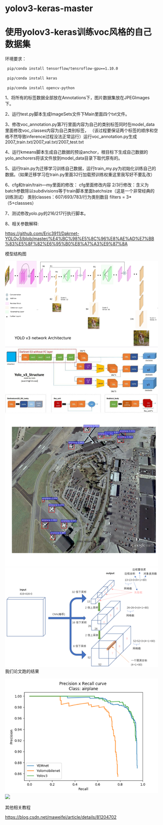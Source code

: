 # yolov3-keras-master

# 使用yolov3-keras训练voc风格的自己数据集

环境要求：
	
	 pip/conda install tensorflow/tensroflow-gpu==1.10.0 

	 pip/conda install keras
	 
	 pip/conda install opencv-python

1、将所有的标签数据全部放在Annotations下，图片数据集放在JPEGImages下。

2、运行test.py脚本生成ImageSets文件下Main里面四个txt文件。

3、修改voc_annotation.py第7行里面内容为自己的类别标签同时在model_data里面修改voc_classes内容为自己类别标签，
（该过程要保证两个标签的顺序和空格不然导致inference过程没法正常运行）运行voc_annotation.py生成2007_train.txt/2007_val.txt/2007_test.txt

4、运行kmeans脚本生成自己数据的预设anchor，根目标下生成自己数据的yolo_anchorers将该文件放到model_data目录下取代原有的。

5、运行train.py为迁移学习训练自己数据，运行train_my.py为初始化训练自己的数据。（如果迁移学习在train.py里面32行加载预训练权重这里我写好不要乱改）
	
6、cfg和train/train—my里面的修改：
         cfg里面修改内容
         2/3行修改：含义为batch参数除以subdivisions等于train脚本里面batchsize（这是一个非常经典的训练测试）
	 类别classes：607/693/783/行为类别数目
	 filters = 3*（5+classses）
	 
7、测试修改yolo.py的216/217行执行脚本。

8、相关参数解释:

https://github.com/Eric3911/Dakrnet-YOLOv3/blob/master/%E4%BC%98%E5%8C%96%E8%AE%AD%E7%BB%83%E5%8F%82%E6%95%B0%E8%A7%A3%E9%87%8A

模型结构图

![](https://github.com/Eric3911/yolov3-keras-master/blob/master/YOLOV3-2.png)
![](https://github.com/Eric3911/yolov3-keras-master/blob/master/yolo-v3-structure.jpg)
![](https://github.com/Eric3911/yolov3-keras-master/blob/master/figure_1_35000.png)
![](https://github.com/Eric3911/yolov3-keras-master/blob/master/yolov3-farmwork.png)
我们论文跑的结果

![](https://github.com/Eric3911/yolov3-keras-master/blob/master/beihang_airplane_PR.png)
![](https://github.com/Eric3911/image/blob/master/QQ%E6%88%AA%E5%9B%BE20190425164616.jpg)

其他相关教程

https://blog.csdn.net/maweifei/article/details/81204702
